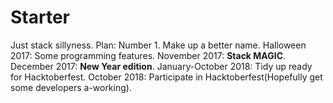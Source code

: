 # Starter
Just stack sillyness.
Plan:
Number 1. Make up a better name.
Halloween 2017: Some programming features.
November 2017: **Stack MAGIC**. 
December 2017: **New Year edition**.
January-October 2018: Tidy up ready for Hacktoberfest.
October 2018: Participate in Hacktoberfest(Hopefully get some developers a-working).

